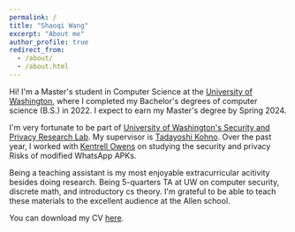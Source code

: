 ```yaml
---
permalink: /
title: "Shaoqi Wang"
excerpt: "About me"
author_profile: true
redirect_from: 
  - /about/
  - /about.html
---
```


Hi! I'm a Master's student in Computer Science at the [University of Washington](https://www.cs.washington.edu/), where I completed my Bachelor's degrees of computer science (B.S.) in 2022. I expect to earn my Master's degree by Spring 2024.

I'm very fortunate to be part of [University of Washington's Security and Privacy Research Lab](https://seclab.cs.washington.edu/). My supervisor is [Tadayoshi Kohno](https://homes.cs.washington.edu/~yoshi/). Over the past year, I worked with [Kentrell Owens](https://homes.cs.washington.edu/~kentrell/) on studying the security and privacy Risks of modified WhatsApp APKs. 

Being a teaching assistant is my most enjoyable extracurricular acitivity besides doing research. Being 5-quarters TA at UW on computer security, discrete math, and introductory cs theory. I'm grateful to be able to teach these materials to the excellent audience at the Allen school.

You can download my CV [here](https://shaoqii.github.io/files/shaoqi_cv.pdf).